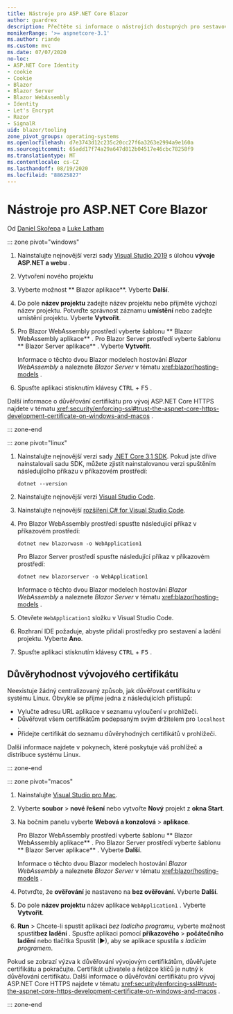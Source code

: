 ```yaml
---
title: Nástroje pro ASP.NET Core Blazor
author: guardrex
description: Přečtěte si informace o nástrojích dostupných pro sestavování Blazor aplikací.
monikerRange: '>= aspnetcore-3.1'
ms.author: riande
ms.custom: mvc
ms.date: 07/07/2020
no-loc:
- ASP.NET Core Identity
- cookie
- Cookie
- Blazor
- Blazor Server
- Blazor WebAssembly
- Identity
- Let's Encrypt
- Razor
- SignalR
uid: blazor/tooling
zone_pivot_groups: operating-systems
ms.openlocfilehash: d7e3743d12c235c20cc27f6a3263e2994a9e160a
ms.sourcegitcommit: 65add17f74a29a647d812b04517e46cbc78258f9
ms.translationtype: MT
ms.contentlocale: cs-CZ
ms.lasthandoff: 08/19/2020
ms.locfileid: "88625827"
---
```

# <a name="tooling-for-aspnet-core-no-locblazor"></a>Nástroje pro ASP.NET Core Blazor

Od [Daniel Skořepa](https://github.com/danroth27) a [Luke Latham](https://github.com/guardrex)

::: zone pivot="windows"

1. Nainstalujte nejnovější verzi sady [Visual Studio 2019](https://visualstudio.microsoft.com/downloads/) s úlohou **vývoje ASP.NET a webu** .

1. Vytvoření nového projektu

1. Vyberte možnost ** Blazor aplikace**. Vyberte **Další**.

1. Do pole **název projektu** zadejte název projektu nebo přijměte výchozí název projektu. Potvrďte správnost záznamu **umístění** nebo zadejte umístění projektu. Vyberte **Vytvořit**.

1. Pro Blazor WebAssembly prostředí vyberte šablonu ** Blazor WebAssembly aplikace** . Pro Blazor Server prostředí vyberte šablonu ** Blazor Server aplikace** . Vyberte **Vytvořit**.

   Informace o těchto dvou Blazor modelech hostování *Blazor WebAssembly* a naleznete *Blazor Server* v tématu <xref:blazor/hosting-models> .

1. Spusťte aplikaci stisknutím klávesy <kbd>CTRL</kbd> + <kbd>F5</kbd> .

Další informace o důvěřování certifikátu pro vývoj ASP.NET Core HTTPS najdete v tématu <xref:security/enforcing-ssl#trust-the-aspnet-core-https-development-certificate-on-windows-and-macos> .

::: zone-end

::: zone pivot="linux"

1. Nainstalujte nejnovější verzi sady [.NET Core 3,1 SDK](https://dotnet.microsoft.com/download/dotnet-core/3.1). Pokud jste dříve nainstalovali sadu SDK, můžete zjistit nainstalovanou verzi spuštěním následujícího příkazu v příkazovém prostředí:

   ```dotnetcli
   dotnet --version
   ```

1. Nainstalujte nejnovější verzi [Visual Studio Code](https://code.visualstudio.com/).

1. Nainstalujte nejnovější [rozšíření C# for Visual Studio Code](https://marketplace.visualstudio.com/items?itemName=ms-dotnettools.csharp).

1. Pro Blazor WebAssembly prostředí spusťte následující příkaz v příkazovém prostředí:

   ```dotnetcli
   dotnet new blazorwasm -o WebApplication1
   ```

   Pro Blazor Server prostředí spusťte následující příkaz v příkazovém prostředí:

   ```dotnetcli
   dotnet new blazorserver -o WebApplication1
   ```

   Informace o těchto dvou Blazor modelech hostování *Blazor WebAssembly* a naleznete *Blazor Server* v tématu <xref:blazor/hosting-models> .

1. Otevřete `WebApplication1` složku v Visual Studio Code.

1. Rozhraní IDE požaduje, abyste přidali prostředky pro sestavení a ladění projektu. Vyberte **Ano**.

1. Spusťte aplikaci stisknutím klávesy <kbd>CTRL</kbd> + <kbd>F5</kbd> .

## <a name="trust-a-development-certificate"></a>Důvěryhodnost vývojového certifikátu

Neexistuje žádný centralizovaný způsob, jak důvěřovat certifikátu v systému Linux. Obvykle se přijme jedna z následujících přístupů:

* Vylučte adresu URL aplikace v seznamu vyloučení v prohlížeči.
* Důvěřovat všem certifikátům podepsaným svým držitelem pro `localhost` .
* Přidejte certifikát do seznamu důvěryhodných certifikátů v prohlížeči.

Další informace najdete v pokynech, které poskytuje váš prohlížeč a distribuce systému Linux.

::: zone-end

::: zone pivot="macos"

1. Nainstalujte [Visual Studio pro Mac](https://visualstudio.microsoft.com/vs/mac/).

1. Vyberte **soubor**  >  **nové řešení** nebo vytvořte **Nový** projekt z **okna Start**.

1. Na bočním panelu vyberte **Webová a konzolová**  >  **aplikace**.

   Pro Blazor WebAssembly prostředí vyberte šablonu ** Blazor WebAssembly aplikace** . Pro Blazor Server prostředí vyberte šablonu ** Blazor Server aplikace** . Vyberte **Další**.

   Informace o těchto dvou Blazor modelech hostování *Blazor WebAssembly* a naleznete *Blazor Server* v tématu <xref:blazor/hosting-models> .

1. Potvrďte, že **ověřování** je nastaveno na **bez ověřování**. Vyberte **Další**.

1. Do pole **název projektu** název aplikace `WebApplication1` . Vyberte **Vytvořit**.

1. **Run**  >  Chcete-li spustit aplikaci *bez ladicího programu*, vyberte možnost spustit**bez ladění** . Spusťte aplikaci pomocí **příkazového**  >  **počátečního ladění** nebo tlačítka Spustit (&#9654;), aby se aplikace spustila *s ladicím programem*.

Pokud se zobrazí výzva k důvěřování vývojovým certifikátům, důvěřujete certifikátu a pokračujte. Certifikát uživatele a řetězce klíčů je nutný k důvěřování certifikátu. Další informace o důvěřování certifikátu pro vývoj ASP.NET Core HTTPS najdete v tématu <xref:security/enforcing-ssl#trust-the-aspnet-core-https-development-certificate-on-windows-and-macos> .

::: zone-end
